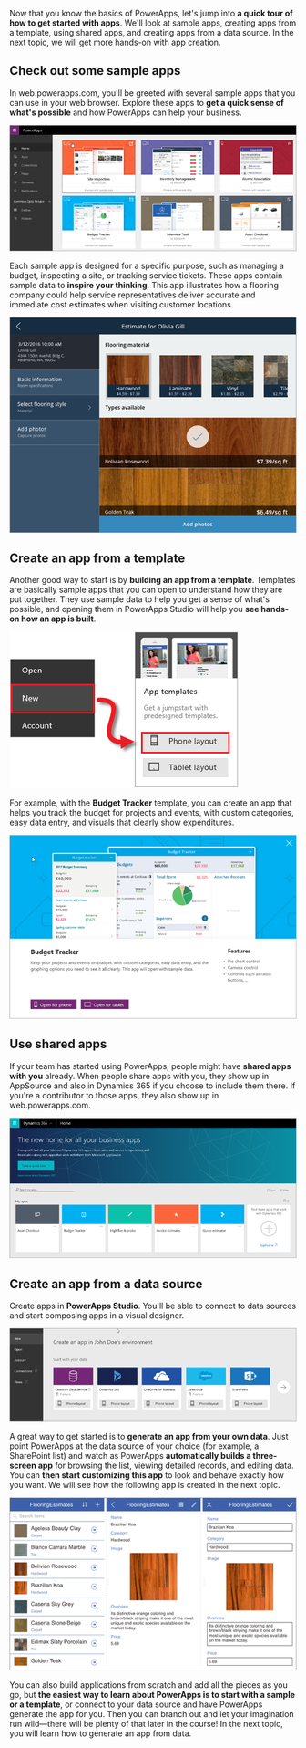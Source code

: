 Now that you know the basics of PowerApps, let's jump into **a quick tour of how to get started with apps**. We'll look at sample apps, creating apps from a template, using shared apps, and creating apps from a data source. In the next topic, we will get more hands-on with app creation.

## Check out some sample apps
In web.powerapps.com, you'll be greeted with several sample apps that you can use in your web browser. Explore these apps to **get a quick sense of what's possible** and how PowerApps can help your business.

![PowerApps sample apps](./media/learning-quick-look-powerapps/powerapps-samples.png)

Each sample app is designed for a specific purpose, such as managing a budget, inspecting a site, or tracking service tickets. These apps contain sample data to **inspire your thinking**. This app illustrates how a flooring company could help service representatives deliver accurate and immediate cost estimates when visiting customer locations.

![PowerApps flooring sample app](./media/learning-quick-look-powerapps/powerapps-flooring-sample.png)

## Create an app from a template
Another good way to start is by **building an app from a template**. Templates are basically sample apps that you can open to understand how they are put together. They use sample data to help you get a sense of what's possible, and opening them in PowerApps Studio will help you **see hands-on how an app is built**.

![PowerApps app template](./media/learning-quick-look-powerapps/powerapps-templates.png)

For example, with the **Budget Tracker** template, you can create an app that helps you track the budget for projects and events, with custom categories, easy data entry, and visuals that clearly show expenditures.

![PowerApps budget tracker template](./media/learning-quick-look-powerapps/powerapps-budget-tracker.png)

## Use shared apps
If your team has started using PowerApps, people might have **shared apps with you** already. When people share apps with you, they show up in AppSource and also in Dynamics 365 if you choose to include them there. If you're a contributor to those apps, they also show up in web.powerapps.com.

![PowerApps sharing](./media/learning-quick-look-powerapps/powerapps-sharing.png)

## Create an app from a data source
Create apps in **PowerApps Studio**. You'll be able to connect to data sources and start composing apps in a visual designer.

![PowerApps app from data](./media/learning-quick-look-powerapps/powerapps-app-from-data.png)

A great way to get started is to **generate an app from your own data**. Just point PowerApps at the data source of your choice (for example, a SharePoint list) and watch as PowerApps **automatically builds a three-screen app** for browsing the list, viewing detailed records, and editing data. You can **then start customizing this app** to look and behave exactly how you want. We will see how the following app is created in the next topic.

![PowerApps three screen app](./media/learning-quick-look-powerapps/powerapps-three-screen-app.png)

You can also build applications from scratch and add all the pieces as you go, but **the easiest way to learn about PowerApps is to start with a sample or a template**, or connect to your data source and have PowerApps generate the app for you. Then you can branch out and let your imagination run wild—there will be plenty of that later in the course! In the next topic, you will learn how to generate an app from data.

